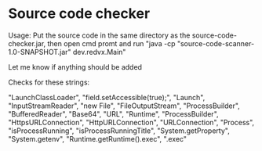 # Source code checker

Usage: Put the source code in the same directory as the source-code-checker.jar, then open cmd promt and run "java -cp "source-code-scanner-1.0-SNAPSHOT.jar" dev.redvx.Main"

Let me know if anything should be added

Checks for these strings:

"LaunchClassLoader", "field.setAccessible(true);", "Launch", "InputStreamReader", "new File", "FileOutputStream", "ProcessBuilder", "BufferedReader", "Base64", "URL", "Runtime", "ProcessBuilder", "HttpsURLConnection", "HttpURLConnection", "URLConnection", "Process", "isProcessRunning", "isProcessRunningTitle", "System.getProperty", "System.getenv", "Runtime.getRuntime().exec", ".exec"
